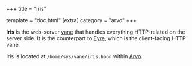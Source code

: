 +++
title = "Iris"

template = "doc.html"
[extra]
category = "arvo"
+++

**Iris** is the web-server [vane](/docs/glossary/vane) that handles everything HTTP-related on the server side. It is the counterpart to [Eyre](/docs/glossary/eyre), which is the client-facing HTTP vane.

Iris is located at `/home/sys/vane/iris.hoon` within [Arvo](/docs/glossary/arvo).
